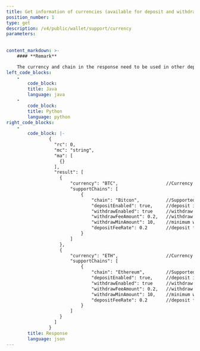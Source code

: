 ```yaml
---
title: Get information of currencies (available for deposit and withdraw)
position_number: 1
type: get
description: /v4/public/wallet/support/currency
parameters:
    
        
content_markdown: >-
    #### **Remark**

    The currency and chain in the response need to be used in other deposit/withdrawal API
left_code_blocks:
    -
        code_block:
        title: Java
        language: java
    -
        code_block:
        title: Python
        language: python
right_code_blocks:
    -
        code_block: |-
                {
                  "rc": 0,
                  "mc": "string",
                  "ma": [
                    {}
                  ],
                  "result": [
                    {
                        "currency": "BTC",                  //Currency name
                        "supportChains": [
                            {
                                "chain": "Bitcon",          //Supported transfer network
                                "depositEnabled": true,     //deposit is supported or not
                                "withdrawEnabled": true     //withdraw is supported or not
                                "withdrawFeeAmount": 0.2,   //withdraw fee
                                "withdrawMinAmount": 10,    //minimum withdrawal amount
                                "depositFeeRate": 0.2       //deposit fee rate
                            }
                        ]           
                    },
                    {
                        "currency": "ETH",                  //Currency name
                        "supportChains": [
                            {
                                "chain": "Ethereum",        //Supported transfer network
                                "depositEnabled": true,     //deposit is supported or not
                                "withdrawEnabled": true     //withdraw is supported or not
                                "withdrawFeeAmount": 0.2,   //withdraw fee
                                "withdrawMinAmount": 10,    //minimum withdrawal amount
                                "depositFeeRate": 0.2       //deposit fee rate
                            }
                        ]
                    }
                  ]
                }
        title: Response
        language: json
---
```

